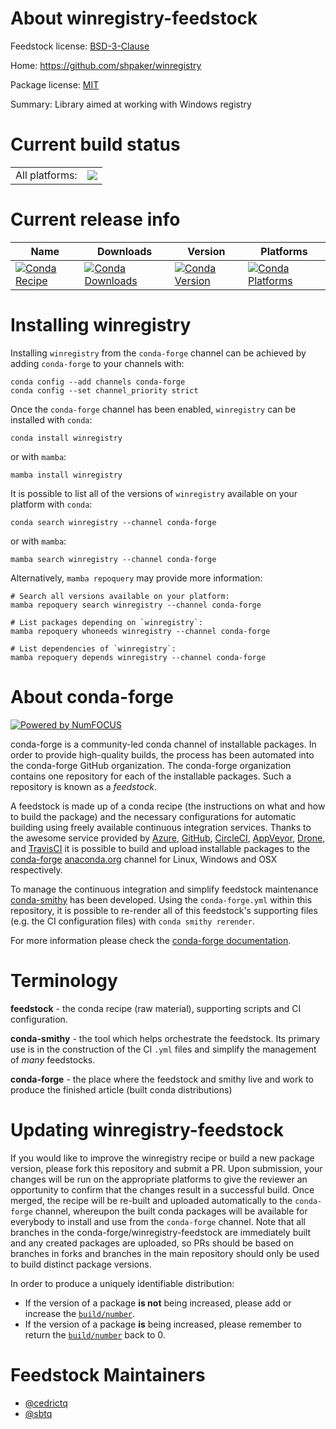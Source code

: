 About winregistry-feedstock
===========================

Feedstock license: [BSD-3-Clause](https://github.com/conda-forge/winregistry-feedstock/blob/main/LICENSE.txt)

Home: https://github.com/shpaker/winregistry

Package license: [MIT](https://github.com/shpaker/winregistry/blob/main/LICENSE)

Summary: Library aimed at working with Windows registry

Current build status
====================


<table><tr><td>All platforms:</td>
    <td>
      <a href="https://dev.azure.com/conda-forge/feedstock-builds/_build/latest?definitionId=24155&branchName=main">
        <img src="https://dev.azure.com/conda-forge/feedstock-builds/_apis/build/status/winregistry-feedstock?branchName=main">
      </a>
    </td>
  </tr>
</table>

Current release info
====================

| Name | Downloads | Version | Platforms |
| --- | --- | --- | --- |
| [![Conda Recipe](https://img.shields.io/badge/recipe-winregistry-green.svg)](https://anaconda.org/conda-forge/winregistry) | [![Conda Downloads](https://img.shields.io/conda/dn/conda-forge/winregistry.svg)](https://anaconda.org/conda-forge/winregistry) | [![Conda Version](https://img.shields.io/conda/vn/conda-forge/winregistry.svg)](https://anaconda.org/conda-forge/winregistry) | [![Conda Platforms](https://img.shields.io/conda/pn/conda-forge/winregistry.svg)](https://anaconda.org/conda-forge/winregistry) |

Installing winregistry
======================

Installing `winregistry` from the `conda-forge` channel can be achieved by adding `conda-forge` to your channels with:

```
conda config --add channels conda-forge
conda config --set channel_priority strict
```

Once the `conda-forge` channel has been enabled, `winregistry` can be installed with `conda`:

```
conda install winregistry
```

or with `mamba`:

```
mamba install winregistry
```

It is possible to list all of the versions of `winregistry` available on your platform with `conda`:

```
conda search winregistry --channel conda-forge
```

or with `mamba`:

```
mamba search winregistry --channel conda-forge
```

Alternatively, `mamba repoquery` may provide more information:

```
# Search all versions available on your platform:
mamba repoquery search winregistry --channel conda-forge

# List packages depending on `winregistry`:
mamba repoquery whoneeds winregistry --channel conda-forge

# List dependencies of `winregistry`:
mamba repoquery depends winregistry --channel conda-forge
```


About conda-forge
=================

[![Powered by
NumFOCUS](https://img.shields.io/badge/powered%20by-NumFOCUS-orange.svg?style=flat&colorA=E1523D&colorB=007D8A)](https://numfocus.org)

conda-forge is a community-led conda channel of installable packages.
In order to provide high-quality builds, the process has been automated into the
conda-forge GitHub organization. The conda-forge organization contains one repository
for each of the installable packages. Such a repository is known as a *feedstock*.

A feedstock is made up of a conda recipe (the instructions on what and how to build
the package) and the necessary configurations for automatic building using freely
available continuous integration services. Thanks to the awesome service provided by
[Azure](https://azure.microsoft.com/en-us/services/devops/), [GitHub](https://github.com/),
[CircleCI](https://circleci.com/), [AppVeyor](https://www.appveyor.com/),
[Drone](https://cloud.drone.io/welcome), and [TravisCI](https://travis-ci.com/)
it is possible to build and upload installable packages to the
[conda-forge](https://anaconda.org/conda-forge) [anaconda.org](https://anaconda.org/)
channel for Linux, Windows and OSX respectively.

To manage the continuous integration and simplify feedstock maintenance
[conda-smithy](https://github.com/conda-forge/conda-smithy) has been developed.
Using the ``conda-forge.yml`` within this repository, it is possible to re-render all of
this feedstock's supporting files (e.g. the CI configuration files) with ``conda smithy rerender``.

For more information please check the [conda-forge documentation](https://conda-forge.org/docs/).

Terminology
===========

**feedstock** - the conda recipe (raw material), supporting scripts and CI configuration.

**conda-smithy** - the tool which helps orchestrate the feedstock.
                   Its primary use is in the construction of the CI ``.yml`` files
                   and simplify the management of *many* feedstocks.

**conda-forge** - the place where the feedstock and smithy live and work to
                  produce the finished article (built conda distributions)


Updating winregistry-feedstock
==============================

If you would like to improve the winregistry recipe or build a new
package version, please fork this repository and submit a PR. Upon submission,
your changes will be run on the appropriate platforms to give the reviewer an
opportunity to confirm that the changes result in a successful build. Once
merged, the recipe will be re-built and uploaded automatically to the
`conda-forge` channel, whereupon the built conda packages will be available for
everybody to install and use from the `conda-forge` channel.
Note that all branches in the conda-forge/winregistry-feedstock are
immediately built and any created packages are uploaded, so PRs should be based
on branches in forks and branches in the main repository should only be used to
build distinct package versions.

In order to produce a uniquely identifiable distribution:
 * If the version of a package **is not** being increased, please add or increase
   the [``build/number``](https://docs.conda.io/projects/conda-build/en/latest/resources/define-metadata.html#build-number-and-string).
 * If the version of a package **is** being increased, please remember to return
   the [``build/number``](https://docs.conda.io/projects/conda-build/en/latest/resources/define-metadata.html#build-number-and-string)
   back to 0.

Feedstock Maintainers
=====================

* [@cedrictq](https://github.com/cedrictq/)
* [@sbtq](https://github.com/sbtq/)


